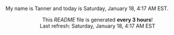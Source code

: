 My name is Tanner and today is Saturday, January 18, 4:17 AM EST.

<p align="center">This <i>README</i> file is generated <b>every 3 hours</b>!</br>Last refresh: Saturday, January 18, 4:17 AM EST<br /></p>
